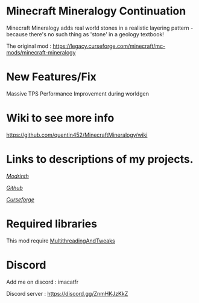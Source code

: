# Minecraft Mineralogy Continuation

Minecraft Mineralogy adds real world stones in a realistic layering pattern - because there's no such thing as 'stone' in a geology textbook!

The original mod : https://legacy.curseforge.com/minecraft/mc-mods/minecraft-mineralogy

# New Features/Fix

Massive TPS Performance Improvement during worldgen

# Wiki to see more info

https://github.com/quentin452/MinecraftMineralogy/wiki

# Links to descriptions of my projects.

[*Modrinth*](https://modrinth.com/mod/mineralogy-continuation)

[*Github*](https://github.com/quentin452/MinecraftMineralogy)

[*Curseforge*](https://legacy.curseforge.com/minecraft/mc-mods/mineralogy-continuation)

# Required libraries

This mod require [MultithreadingAndTweaks](https://legacy.curseforge.com/minecraft/mc-mods/multithreadingandtweaks/files/4744598)

# Discord

Add me on discord : imacatfr

Discord server : https://discord.gg/ZnmHKJzKkZ
